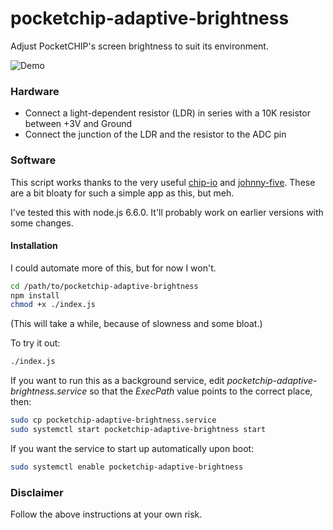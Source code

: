 # pocketchip-adaptive-brightness
Adjust PocketCHIP's screen brightness to suit its environment.

![Demo](https://fat.gfycat.com/LameInferiorGyrfalcon.gif)

### Hardware

- Connect a light-dependent resistor (LDR) in series with a 10K resistor between +3V and Ground
- Connect the junction of the LDR and the resistor to the ADC pin

### Software

This script works thanks to the very useful [chip-io](https://github.com/sandeepmistry/node-chip-io) and [johnny-five](https://github.com/rwaldron/johnny-five).  These are a bit bloaty for such a simple app as this, but meh.

I've tested this with node.js 6.6.0.  It'll probably work on earlier versions with some changes.

#### Installation

I could automate more of this, but for now I won't.

```sh
cd /path/to/pocketchip-adaptive-brightness
npm install
chmod +x ./index.js
```

(This will take a while, because of slowness and some bloat.)

To try it out:

```sh
./index.js
```

If you want to run this as a background service, edit *pocketchip-adaptive-brightness.service* so that the *ExecPath* value points to the correct place, then:

```sh
sudo cp pocketchip-adaptive-brightness.service
sudo systemctl start pocketchip-adaptive-brightness start
```

If you want the service to start up automatically upon boot:

```sh
sudo systemctl enable pocketchip-adaptive-brightness
```

### Disclaimer

Follow the above instructions at your own risk.